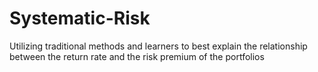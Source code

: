 # Systematic-Risk
Utilizing traditional methods and learners to best explain the relationship between the return rate and the risk premium of the portfolios
